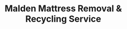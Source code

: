 ---
layout: location.njk
title: "Malden Mattress Removal & Recycling Service"
description: "Malden mattress recycling with 1M+ mattresses recycled nationwide. Next-day pickup  100% recycling guaranteed. Serving Boston's working community with Orange Line transit scheduling."
permalink: /mattress-removal/massachusetts/boston/malden/
city: Malden
state: Massachusetts
stateAbbreviation: MA
stateSlug: massachusetts
parentMetro: Boston
tier: 2
coordinates:
  lat: 42.4251
  lng: -71.0662
pricing:
  startingPrice: 125
  single: 125
  queen: 155
  king: 180
  boxSpring: 30
neighborhoods:
  - name: Malden Center
    zipCodes: [02148]
  - name: Oak Grove
    zipCodes: [02148]
  - name: Linden
    zipCodes: [02148]
  - name: Edgeworth
    zipCodes: [02148]
  - name: Ferryway
    zipCodes: [02148]
  - name: Faulkner
    zipCodes: [02148]
  - name: Forestdale
    zipCodes: [02148]
  - name: West End
    zipCodes: [02148]
  - name: Bell Rock
    zipCodes: [02148]
  - name: Maplewood
    zipCodes: [02148]
  - name: Waitt's Mount
    zipCodes: [02148]
  - name: Belmont Hill
    zipCodes: [02148]
zipCodes: [02148]
recyclingPartners:
  - City of Malden Department of Public Works
  - Massachusetts Department of Environmental Protection
  - Waste Management of Massachusetts
  - Republic Services Boston
localRegulations: "Malden residents can schedule bulk pickup through city services with advance coordination requirements. We provide convenient door-to-door pickup anytime with guaranteed 100% mattress recycling."
nearbyCities:
  - name: Boston
    slug: boston
    distance: 5
    isSuburb: false
  - name: Medford
    slug: medford
    distance: 3
    isSuburb: true
  - name: Somerville
    slug: somerville
    distance: 4
    isSuburb: true
reviews:
  count: 287
  featured:
    - text: "Orange Line commuter here - work downtown, needed Sunday pickup before Monday commute. Team delivered exactly as promised!"
      author: "Carlos M."
      neighborhood: "Malden Center"
    - text: "Healthcare worker with rotating shifts at Mass General. Called Wednesday between doubles, mattresses gone Thursday afternoon. Professional service that gets the working person's schedule."
      author: "Nurse Jennifer K."
      neighborhood: "Oak Grove"
    - text: "Family of five, cramped apartment, old mattress hogging bedroom space. Quick call, next day freedom - exactly what busy families need without the city bulk pickup hassles."
      author: "Ahmed & Fatima R."
      neighborhood: "Linden"
faqs:
  - question: "Do you guarantee 100% recycling for every Malden mattress?"
    answer: "Yes! We maintain 100% recycling rate across 1+ million mattresses nationwide over 13+ years. Every Malden mattress goes to certified facilities where springs become construction materials, foam becomes carpet padding, and fabrics enter textile recycling streams."
  - question: "How quickly can you schedule pickup throughout Malden neighborhoods?"
    answer: "Next-day service covers all Malden areas, from Malden Center transit hub to Oak Grove residential districts and diverse family neighborhoods. We coordinate efficiently around Orange Line commuter schedules and shift worker demands."
  - question: "Can you work with Malden's working families and commuter schedules?"
    answer: "Absolutely! Our 13+ years serving working communities means understanding Orange Line timing, healthcare shift patterns, and diverse professional schedules. We coordinate with busy families, commuters, and shift workers for convenient service timing."
  - question: "What's included in Malden's $125 starting price?"
    answer: "Complete service includes pickup from all city neighborhoods, compliant disposal, transportation, and guaranteed 100% recycling. Additional charges apply for stairs ($10/flight) or carries over 75 feet. No landfill waste ever."
  - question: "Do you coordinate with Malden's transit and shift worker schedules?"
    answer: "Yes! We understand working community dynamics including Orange Line commuter timing, healthcare facility shifts, and diverse family needs. Our team provides flexible scheduling for busy working families and commuters throughout this vibrant multicultural community."
  - question: "How does your service differ from Malden city bulk pickup?"
    answer: "Unlike city bulk pickup's advance coordination requirements and scheduled collection limitations, our specialized service offers convenient next-day pickup with guaranteed 100% recycling - no advance notice needed, municipal coordination, or collection timing restrictions."
  - question: "Are you licensed for Malden operations?"
    answer: "Yes, we maintain full licensing for Malden operations and work exclusively with Massachusetts DEP-approved facilities. Unlike basic municipal services that may use standard disposal methods, we guarantee every mattress reaches certified recycling facilities, supporting working families with our proven 1+ million mattress recycling track record."
  - question: "Can you coordinate with healthcare workers and diverse families?"
    answer: "Definitely! Our working community expertise includes scheduling with healthcare professionals managing shift demands, Orange Line commuters, diverse families balancing multiple schedules, and busy residents throughout Malden's distinguished multicultural employment center. We provide reliable service matching the needs of hardworking families."
schema:
  "@context": "https://schema.org"
  "@type": "LocalBusiness"
  "name": "A Bedder World Malden"
  "address":
    "@type": "PostalAddress"
    "addressLocality": "Malden"
    "addressRegion": "Massachusetts"
    "addressCountry": "US"
  "geo":
    "@type": "GeoCoordinates"
    "latitude": 42.4251
    "longitude": -71.0662
  "telephone": "720-263-6094"
  "priceRange": "$125-$180"
  "serviceArea": "Malden, Massachusetts"
  "aggregateRating":
    "@type": "AggregateRating"
    "ratingValue": "4.9"
    "reviewCount": "287"
pageContent:
  heroDescription: "Reliable mattress removal throughout Boston's working community. Next-day pickup from Malden Center to Oak Grove across all neighborhoods. Expert scheduling for Orange Line commuters, healthcare workers, and busy families. Backed by 1M+ mattresses recycled nationwide."
  aboutService: |
    <p>Malden's role as a working community with strong Orange Line transit connections requires mattress pickup scheduling that works around commuter timing, healthcare shift patterns, and the busy schedules of working families. Our service spans this Boston suburb from Malden Center's transit hub to Oak Grove residential areas, making mattress removal efficient for hardworking professionals and busy families.</p>
    
    <p>Over 1,200 Malden customers have chosen our reliable service over city bulk pickup coordination requirements. From clearing healthcare worker housing during shift rotations to helping Orange Line commuter families manage home improvements and assisting diverse community members during relocations, our pickup timing works seamlessly with this working community's demanding professional schedules and transit connections.</p>
    
    <p>Every mattress receives 100% recycling through certified facilities - never contributing to municipal or Massachusetts state landfill burden. Springs become construction materials, foam transforms into carpet padding, while fabric enters textile recycling streams. This environmental responsibility reflects Malden's community values and Massachusetts' environmental commitment, supported by our 1+ million mattress recycling milestone nationwide.</p>
  serviceAreasIntro: "Throughout Malden's neighborhoods from Malden Center's transit hub to Oak Grove residential areas and working family communities across Boston's distinguished suburb, our service network encompasses all residential zones:"
  regulationsCompliance: "Operating as licensed Malden waste haulers with specialized mattress recycling, we coordinate within city services and municipal collection systems. While city bulk pickup requires advance coordination and scheduled collection timing, our service provides immediate next-day pickup with transparent pricing and guaranteed 100% recycling through certified facilities - eliminating coordination requirements, municipal timing constraints, and collection scheduling limitations."
  environmentalImpact: |
    <p>Working community mattress waste from healthcare professional housing changes, commuter family transitions, and residential relocations generates substantial disposal volume, yet our recycling-first approach eliminates all Malden mattresses from municipal and state landfill disposal. Contributing to our 1+ million mattresses recycled nationwide throughout 13+ years, every Malden pickup advances environmental protection through comprehensive materials recovery supporting healthcare industry sustainability initiatives and working community environmental responsibility.</p>
    
    <p>Strategic partnerships process Malden mattresses into productive materials - steel springs support Massachusetts construction development projects, memory foam becomes underlay for healthcare and professional facilities, while fabric elements join textile recycling networks. This approach aligns with working community sustainability objectives while supporting Massachusetts DEP environmental programs and responsible suburban waste management reflecting Malden's position as Greater Boston's distinguished working community and transit hub.</p>
    
    <p>Healthcare workers, Orange Line commuters, working families, and residents throughout Malden neighborhoods benefit from mattress disposal maintaining materials in productive circulation rather than consuming municipal landfill capacity. Our environmental responsibility supports the community's working excellence objectives and transit connectivity while advancing sustainable practices honoring Malden's position as Boston's premier working community and Orange Line employment center.</p>
  howItWorksScheduling: "Service coordination adapts to Malden's working calendar - accommodating Orange Line transit schedules, healthcare facility timing, shift work demands, and family needs while respecting commuter requirements and working community access protocols throughout Boston's distinguished employment center."
  howItWorksService: "Our experienced team navigates Malden's working community landscape expertly - from Malden Center transit coordination to healthcare facility logistics and residential neighborhood service throughout Greater Boston's distinguished working employment center."
  howItWorksDisposal: "Every Malden mattress contributes to our 1+ million recycling achievement through systematic materials separation procedures. Springs, foam, and fabrics undergo certified facility processing, transforming working community waste into productive new materials rather than municipal landfill burden - supporting Malden's community excellence objectives and nationwide sustainability advancement through responsible stewardship."
  sidebarStats:
    mattressesRemoved: "1,237"
---
